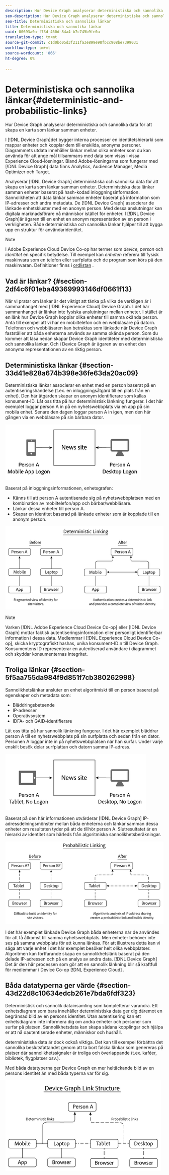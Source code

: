 ```yaml
---
description: Hur Device Graph analyserar deterministiska och sannolika data för att skapa en karta som länkar samman enheter.
seo-description: Hur Device Graph analyserar deterministiska och sannolika data för att skapa en karta som länkar samman enheter.
seo-title: Deterministiska och sannolika länkar
title: Deterministiska och sannolika länkar
uuid: 00693a0a-f73d-460d-84a4-b7c745b9fe0a
translation-type: tm+mt
source-git-commit: c1d0bc05d3f211fa3e899e98fbcc908be7399031
workflow-type: tm+mt
source-wordcount: '866'
ht-degree: 0%

---
```



# Deterministiska och sannolika länkar{#deterministic-and-probabilistic-links}

Hur Device Graph analyserar deterministiska och sannolika data för att skapa en karta som länkar samman enheter.

I [!DNL Device Graph]det bygger interna processer en identitetshierarki som mappar enheter och kopplar dem till enskilda, anonyma personer. Diagrammets utdata innehåller länkar mellan olika enheter som du kan använda för att ange mål tillsammans med data som visas i vissa Experience Cloud-lösningar. Bland Adobe-lösningarna som fungerar med [!DNL Device Graph] data finns Analytics, Audience Manager, Media Optimizer och Target.

Analyserar [!DNL Device Graph] deterministiska och sannolika data för att skapa en karta som länkar samman enheter. Deterministiska data länkar samman enheter baserat på hash-kodad inloggningsinformation. Sannolikheten att data länkar samman enheter baserat på information som IP-adresser och andra metadata. De [!DNL Device Graph] associerar de länkade enhetskluster med en anonym person. Med dessa anslutningar kan digitala marknadsförare nå människor istället för enheter. I [!DNL Device Graph]är ägaren till en enhet en anonym representation av en person i verkligheten. Både deterministiska och sannolika länkar hjälper till att bygga upp en struktur för användaridentitet.

>[!NOTE]
>
>I Adobe Experience Cloud Device Co-op har termer som *device*, *person* och *identitet* en specifik betydelse. Till exempel kan *enheten* referera till fysisk maskinvara som en telefon eller surfplatta och de program som körs på den maskinvaran. Definitioner finns i [ordlistan](../glossary.md#glossgroup-0f47d7fbd76c4759801f565f341a386c) .

## Vad är länkar? {#section-2df4c6f01eba49369993146df0661f13}

När vi pratar om länkar är det viktigt att tänka på vilka de verkligen är i sammanhanget med [!DNL Experience Cloud] Device Graph. I det här sammanhanget är länkar inte fysiska anslutningar mellan enheter. I stället är en länk hur Device Graph kopplar olika enheter till samma okända person. Anta till exempel att vi har en mobiltelefon och en webbläsare på datorn. Telefonen och webbläsaren kan betraktas som länkade när Device Graph fastställer att båda enheterna används av samma okända person. Som du kommer att läsa nedan skapar Device Graph identiteter med deterministiska och sannolika länkar. Och i Device Graph är ägaren av en enhet den anonyma representationen av en riktig person.

## Deterministiska länkar {#section-33d41e828a674b398e36fe63da20ac09}

Deterministiska länkar associerar en enhet med en person baserat på en autentiseringshändelse (t.ex. en inloggningsåtgärd till en plats från en enhet). Den här åtgärden skapar en anonym identifierare som kallas konsument-ID. Låt oss titta på hur deterministisk länkning fungerar. I det här exemplet loggar person A in på en nyhetswebbplats via en app på sin mobila enhet. Senare den dagen loggar person A in igen, men den här gången via en webbläsare på sin bärbara dator.

![](assets/link1.png)

Baserat på inloggningsinformationen, enhetsgrafen:

* Känns till att person A autentiserade sig på nyhetswebbplatsen med en kombination av mobiltelefon/app och bärbar/webbläsare.
* Länkar dessa enheter till person A.
* Skapar en identitet baserad på länkade enheter som är kopplade till en anonym person.

![](assets/link2.png)

>[!NOTE]
>
>Varken [!DNL Adobe Experience Cloud Device Co-op] eller [!DNL Device Graph] mottar faktisk autentiseringsinformation eller personligt identifierbar information i dessa data. Medlemmar i [!DNL Experience Cloud Device Co-op], skicka kryptografiskt hashas, unika konsument-ID:n till Device Graph. Konsumentens ID representerar en autentiserad användare i diagrammet och skyddar konsumenternas integritet.

## Troliga länkar {#section-5f5aa755da984f9d851f7cb380262998}

Sannolikhetslänkar ansluter en enhet algoritmiskt till en person baserat på egenskaper och metadata som:

* Bläddringsbeteende
* IP-adresser
* Operativsystem
* IDFA- och GAID-identifierare

Låt oss titta på hur sannolik länkning fungerar. I det här exemplet bläddrar person A till en nyhetswebbplats på sin surfplatta och sedan från en dator. Personen A loggar inte in på nyhetswebbplatsen när han surfar. Under varje enskilt besök delar surfplattan och datorn samma IP-adress.

![](assets/link3.png)

Baserat på den här informationen utvärderar [!DNL Device Graph] IP-adressdelningsmönster mellan båda enheterna och länkar samman dessa enheter om resultaten tyder på att de tillhör person A. Slutresultatet är en hierarki av identitet som härleds från algoritmiska sannolikhetsberäkningar.

![](assets/link4.png)

I det här exemplet länkade Device Graph båda enheterna när de användes för att få åtkomst till samma nyhetswebbplats. Men enheter behöver inte ses på samma webbplats för att kunna länkas. För att illustrera detta kan vi säga att varje enhet i det här exemplet besöker helt olika webbplatser. Algoritmen kan fortfarande skapa en sannolikhetslänk baserat på den delade IP-adressen och på en analys av andra data. [!DNL Device Graph] Det är den här processen som gör att en sannolik länkning blir så kraftfull för medlemmar i Device Co-op [!DNL Experience Cloud] .

## Båda datatyperna ger värde {#section-43d22d8c10634edcb261e7bda6fdf323}

Deterministisk och sannolik datainsamling som kompletterar varandra. Ett enhetsdiagram som bara innehåller deterministiska data ger dig däremot en begränsad bild av en persons identitet. Utan autentisering kan ett enhetsdiagram inte informera dig om andra enheter och personer som surfar på platsen. Sannolikhetsdata kan skapa sådana kopplingar och hjälpa er att nå oautentiserade enheter, människor och hushåll.

deterministiska data är dock också viktiga. Det kan till exempel förbättra det sannolika beslutsfattandet genom att ta bort falska länkar som genereras på platser där sannolikhetssignaler är troliga och överlappande (t.ex. kaféer, bibliotek, flygplatser osv.).

Med båda datatyperna ger Device Graph en mer heltäckande bild av en persons identitet än med båda typerna var för sig.

![](assets/link5.png)

